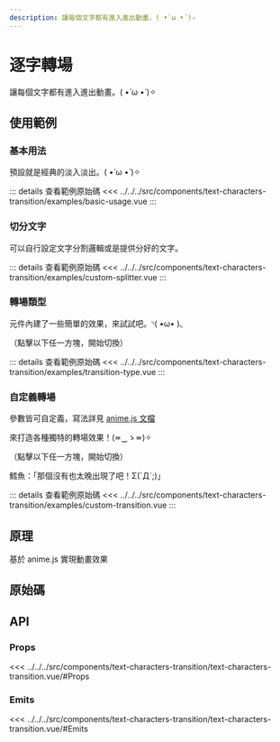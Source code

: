 ```yaml
---
description: 讓每個文字都有進入進出動畫。( •̀ ω •́ )✧
---
```


<script setup>
import SourceLinkList from '../../../src/components/source-link-list.vue'

import BasicUsage from '../../../src/components/text-characters-transition/examples/basic-usage.vue'
import CustomSplitter from '../../../src/components/text-characters-transition/examples/custom-splitter.vue'
import TransitionType from '../../../src/components/text-characters-transition/examples/transition-type.vue'
import CustomTransition from '../../../src/components/text-characters-transition/examples/custom-transition.vue'
</script>

# 逐字轉場

讓每個文字都有進入進出動畫。( •̀ ω •́ )✧

## 使用範例

### 基本用法

預設就是經典的淡入淡出。( •̀ ω •́ )✧

<basic-usage />

::: details 查看範例原始碼
<<< ../../../src/components/text-characters-transition/examples/basic-usage.vue
:::

### 切分文字

可以自行設定文字分割邏輯或是提供分好的文字。

<custom-splitter />

::: details 查看範例原始碼
<<< ../../../src/components/text-characters-transition/examples/custom-splitter.vue
:::

### 轉場類型

元件內建了一些簡單的效果，來試試吧。◝( •ω• )◟

（點擊以下任一方塊，開始切換）

<transition-type />

::: details 查看範例原始碼
<<< ../../../src/components/text-characters-transition/examples/transition-type.vue
:::

### 自定義轉場

參數皆可自定義，寫法詳見 [anime.js 文檔](https://animejs.com/documentation/#cssProperties)

來打造各種獨特的轉場效果！(≖‿ゝ≖)✧

（點擊以下任一方塊，開始切換）

<custom-transition  class="min-h-[50vh]"/>

鱈魚：「那個沒有也太晚出現了吧！Σ(ˊДˋ;)」

::: details 查看範例原始碼
<<< ../../../src/components/text-characters-transition/examples/custom-transition.vue
:::

## 原理

基於 anime.js 實現動畫效果

## 原始碼

<source-link-list name="text-characters-transition"/>

## API

### Props

<<< ../../../src/components/text-characters-transition/text-characters-transition.vue/#Props

### Emits

<<< ../../../src/components/text-characters-transition/text-characters-transition.vue/#Emits
